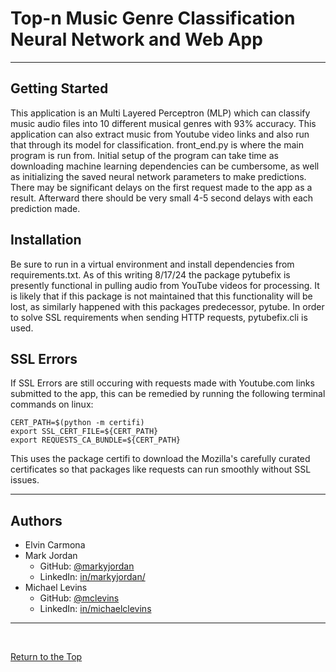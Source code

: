 # Top-n Music Genre Classification Neural Network and Web App

---
## Getting Started
This application is an Multi Layered Perceptron (MLP) which can classify music audio files into 10 different musical genres with 93% accuracy. This application can also extract music from Youtube video links and also run that through its model for classification. front_end.py is where the main program is run from. Initial setup of the program can take time as downloading machine learning dependencies can be cumbersome, as well as initializing the saved neural network parameters to make predictions. There may be significant delays on the first request made to the app as a result. Afterward there should be very small 4-5 second delays with each prediction made.

## Installation
Be sure to run in a virtual environment and install dependencies from requirements.txt. As of this writing 8/17/24 the package pytubefix is presently functional in pulling audio from YouTube videos for processing. It is likely that if this package is not maintained that this functionality will be lost, as similarly happened with this packages predecessor, pytube. In order to solve SSL requirements when sending HTTP requests, pytubefix.cli is used. 

## SSL Errors
If SSL Errors are still occuring with requests made with Youtube.com links submitted to the app, this can be remedied by running the following terminal commands on linux:

```
CERT_PATH=$(python -m certifi)
export SSL_CERT_FILE=${CERT_PATH}
export REQUESTS_CA_BUNDLE=${CERT_PATH}
```

This uses the package certifi to download the Mozilla's carefully curated certificates so that packages like requests can run smoothly without SSL issues.

---
## Authors

- Elvin Carmona
- Mark Jordan
    - GitHub: [@markyjordan](https://github.com/markyjordan)
    - LinkedIn: [in/markyjordan/](https://www.linkedin.com/in/markyjordan/)
- Michael Levins
    - GitHub: [@mclevins](https://github.com/mclevins)
    - LinkedIn: [in/michaelclevins](https://www.linkedin.com/in/michaelclevins/)

---

<br>

[Return to the Top](#top-n-music-genre-classification-neural-network-and-web-app)
